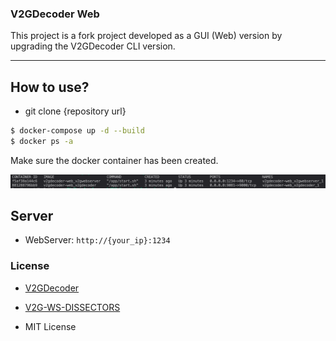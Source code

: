 ### V2GDecoder Web


This project is a fork project developed as a GUI (Web) version by upgrading the V2GDecoder CLI version.

---

## How to use?

- git clone {repository url}

```bash
$ docker-compose up -d --build
$ docker ps -a
```

Make sure the docker container has been created.

![image](/assets/docker.png)


## Server

- WebServer: `http://{your_ip}:1234`

### License

- [V2GDecoder](https://github.com/FlUxIuS/V2Gdecoder.git)

- [V2G-WS-DISSECTORS](https://github.com/geynis/v2g-ws-dissectors)

- MIT License